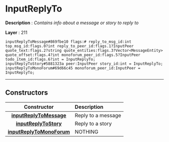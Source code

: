 # InputReplyTo

**Description** : *Contains info about a message or story to reply to*

**Layer** : 211

```tl
inputReplyToMessage#869fbe10 flags:# reply_to_msg_id:int top_msg_id:flags.0?int reply_to_peer_id:flags.1?InputPeer quote_text:flags.2?string quote_entities:flags.3?Vector<MessageEntity> quote_offset:flags.4?int monoforum_peer_id:flags.5?InputPeer todo_item_id:flags.6?int = InputReplyTo;
inputReplyToStory#5881323a peer:InputPeer story_id:int = InputReplyTo;
inputReplyToMonoForum#69d66c45 monoforum_peer_id:InputPeer = InputReplyTo;
```

---

## Constructors

| Constructor | Description |
| :---: | :--- |
| [**inputReplyToMessage**](constructor/inputReplyToMessage) | Reply to a message |
| [**inputReplyToStory**](constructor/inputReplyToStory) | Reply to a story |
| [**inputReplyToMonoForum**](constructor/inputReplyToMonoForum) | NOTHING |